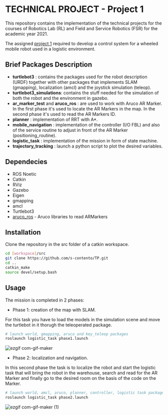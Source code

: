 # TECHNICAL PROJECT - Project 1

This repository contains the implementation of the technical projects for the courses of Robotics Lab (RL) and Field and Service Robotics (FSR) for the academic year 2021.

The assigned [project 1](https://prisma.dieti.unina.it/images/Courses/FSR/FSR-RL-TP-Assignments.pdf) required to develop a control system for a wheeled mobile robot used in a logistic environment.

## Brief Packages Description

- **turtlebot3** : contains the packages used for the robot description (URDF) together with other packages that implements SLAM (gmapping), localization (amcl) and the joystick simulation (teleop).
- **turtlebot3_simulations**: contains the stuff needed for the simulation of both the robot and the environment in gazebo.
- **ar_marker_test** and **aruco_ros** : are used to work with Aruco AR Marker. 
In the first phase it's used to locate the AR Markers in the map.
In the second phase it's used to read the AR Markers ID.
- **planner** : implementation of RRT with A*.
- **mobile_navigation** : implementation of the controller (I/O FBL) and also of the service routine to adjust in front of the AR Marker (positioning_routine).
- **logistic_task** : implementation of the mission in form of state machine. 
- **trajectory_tracking** : launch a python script to plot the desired variables.

## Dependecies

- ROS Noetic
- Catkin
- RViz
- Gazebo
- Eigen
- gmapping
- amcl
- Turtlebot3
- [aruco_ros](https://github.com/pal-robotics/aruco_ros) - Aruco libraries to read ARMarkers

## Installation

Clone the repository in the src folder of a catkin workspace. 

```bash
cd [workspace]/src
git clone https://github.com/s-contento/TP.git
cd ..
catkin_make
source devel/setup.bash
```

## Usage

The mission is completed in 2 phases:

- Phase 1: creation of the map with SLAM.

For this task you have to load the models in the simulation scene and move the turtlebot in it thorugh the teleoperated package.


```bash
# launch world, gmapping, aruco and key_teleop packages
roslaunch logistic_task phase1.launch
```

![ezgif com-gif-maker](https://user-images.githubusercontent.com/80551374/134597249-642f732e-9f43-440e-9aba-7000d07ad754.gif)
- Phase 2: localization and navigation.

In this second phase the task is to localize the robot and start the logistic task that will bring the robot in the warehouse, search and read for the AR Marker and finally go to the desired room on the basis of the code on the Marker.

```bash
# launch world, amcl, aruco, planner, controller, logistic task package
roslaunch logistic_task phase2.launch
```
![ezgif com-gif-maker (1)](https://user-images.githubusercontent.com/80551374/134597379-1a2a2a68-69d8-4faf-bae1-c058e35f9227.gif)

